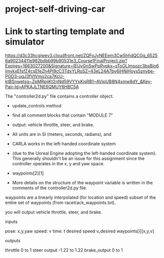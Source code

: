 # project-self-driving-car


# Link to starting template and simulator
https://d3c33hcgiwev3.cloudfront.net/ZQFoJyNEEem3Cw5hhdQCGg_65256a90234411e982bdbb99b90531e3_Course1FinalProject.zip?Expires=1663027200&Signature=lElJvGnSwPpRyqkx~sToOLImsozc3bsBio6ImykxEfsfZ4csEfeZh4Pl9cC3TdxYLRoSZ~43eL24A7by6iHNiHoys5znvbe-PGD3-ugJ3fVtVmo2ca7KcU-ktBSnwetsg~ZpMRpijKt2nNd59VYYxKjsRB1~AVipUB8N4xmw8dY_&Key-Pair-Id=APKAJLTNE6QMUY6HBC5A



The "controller2d.py" file contains a controller object. 


- update_controls method 
- find all comment blocks that contain "MODULE 7"
- output: vehicle throttle, steer, and brake.

- All units are in SI (meters, seconds, radians), and 
- CARLA works in the left-handed coordinate system 
- (due to the Unreal Engine adopting the left-handed coordinate system). This generally shouldn't be an issue for this assignment since the controller operates in the x, y and yaw space.


- waypoints[2][1]
- More details on the structure of the waypoint variable is written in the comments of the controller2d.py file.

waypoints are a linearly interpolated (for location and speed) subset of the entire set of waypoints 
(from racetrack_waypoints.txt).


you will output vehicle throttle, steer, and brake.


inputs

pose: x,y,yaw
speed: v
time: t
desired speed v_desired
waypoints[i][x,y,v]


outputs

throttle 0 to 1
steer output -1.22 to 1.22
brake_output 0 to 1


